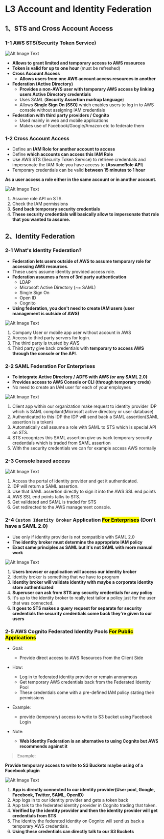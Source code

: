 # **L3 Account and Identity Federation**

## **1、STS and Cross Account Access**

### **1-1 AWS STS(Security Token Service)** 

![Alt Image Text](../images/34_1.png "body image")

* **Allows to grant limited and temporary access to AWS resources** 
* **Token is valid for up to one hour** (must be refreshed) 
* **Cross Account Access** 
	* **Allows users from one AWS account access resources in another** 
* **Federation (Active Directory)** 
	* **Provides a non-AWS user with temporary AWS access by linking users Active Directory credentials** 
	* Uses SAML (**Security Assertion markup language**) 
	* Allows **Single Sign On (SSO)** which enables users to log in to AWS console without assigning IAM credentials 
* **Federation with third party providers / Cognito** 
	* Used mainly in web and mobile applications 
	* Makes use of Facebook/Google/Amazon etc to federate them 


### **1-2 Cross Account Access** 

* Define an **IAM Role for another account to access** 
* Define **which accounts can access this IAM Role** 
* Use AWS STS (Security Token Service) to retrieve credentials and impersonate the IAM Role you have access to (**AssumeRole API**) 
* Temporary credentials can be valid **between 15 minutes to 1 hour** 


**As a user access a role either in the same account or in another account.**

![Alt Image Text](../images/34_2.png "body image")

1. Assume role API on STS.
2. Check the IAM permissions 
3. **Send back temporary security credentials**
4. **These security credentials will basically allow to impersonate that role that you wanted to assume.**

## **2、Identity Federation**

### **2-1 What's Identity Federation?** 

* **Federation lets users outside of AWS to assume temporary role for accessing AWS resources.** 
* These users assume identity provided access role. 
* **Federation assumes a form of 3rd party authentication** 
	* LDAP 
	* Microsoft Active Directory (~= SAML) 
	* Single Sign On 
	* Open ID 
	* Cognito 
* **Using federation, you don't need to create IAM users (user management is outside of AWS)** 

![Alt Image Text](../images/34_3.png "body image")

1. Company User or mobile app user without account in AWS
2. Access to third party servers for login.
3. The third party is trusted by AWS 
4. Third party  give back credentials with **temporary to access AWS through the console or the API**.


### **2-2 SAML Federation For Enterprises** 

* **To integrate Active Directory / ADFS with AWS (or any SAML 2.0)**
* **Provides access to AWS Console or CLI (through temporary creds)**
* No need to create an IAM user for each of your employees 

![Alt Image Text](../images/34_4.png "body image")

1. Client app within our organization make request to identity provider IDP which is SAML compliant(Microsoft active directory or user database)
2.  Authenticated to this IDP the IDP will send back a SAML assertion(SAML assertion is a token)
3. Automatically call assume a role with SAML to STS which is special API on STS.
4. STS recognizes this SAML assertion give us back temporary security credentials which  is traded from SAML assertion
5. With the security credentials we can for example access AWS normally


### **2-3 Console based access**

![Alt Image Text](../images/34_5.png "body image")

1. Access the portal of identity provider and get it authenticated.
2. IDP will return a SAML assertion.
3. Use that SAML assertion directly to sign it into the AWS SSL end points
4. AWS SSL end points talks to STS.
5. Get validated and SAML is traded for STS
6. Get redirected to the AWS management console.
 

### **2-4 `Custom Identity Broker` Application <mark>For Enterprises</mark>  (Don't have a SAML 2.0)**

* Use only if identity provider is not compatible with SAML 2.0 
* **The identity broker must determine the appropriate IAM policy** 
* **Exact same principles as SAML but it's not SAML with more manual work** 

![Alt Image Text](../images/34_6.png "body image")

1. **Users browser or application will access our identity broker**
2. Identity broker is something that we have to program
3. **Identity broker will validate identity with maybe a corporate identity store authenticated** 
4. **Superuser can ask from STS any security credentials for any policy**
5. It's up to the identity broker to really test tailor a policy just for the user that was connected.
6. **It goes to STS makes a query request for separate for security credentials the security credentials come back they're given to our users**


### **2-5 AWS Cognito Federated Identity Pools <mark>For Public Applications</mark>**

* Goal: 
	* Provide direct access to AWS Resources from the Client Side 

* How: 
	* Log in to federated identity provider or remain anonymous 
	* Get temporary AWS credentials back from the Federated Identity Pool
	* These credentials come with a pre-defined IAM policy stating their permissions 

* Example: 
	* provide (temporary) access to write to S3 bucket using Facebook Login 

* Note: 
	* **Web Identity Federation is an alternative to using Cognito but AWS recommends against it**


> Example:

**Provide temporary access to write to S3 Buckets maybe using of a Facebook plugin**

![Alt Image Text](../images/34_7.png "body image")

1. **App is directly connected to our identity provider(User pool, Google, Facebook, Twitter, SAML, OpenID)**
2. App logs in to our identity provider and gets a token back
3. App talk to the federated identity provider in Cognito trading that token.
4. **Verified by the identity provider and then the identity provider will get credentials from STS** 
5. The identity the federated identity on Cognito will send us back a temporary AWS credentials.
6. **Using these credentials can directly talk to our S3 Buckets** 

